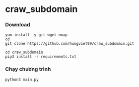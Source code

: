 # craw_subdomain

### Download 

```
yum install -y git wget nmap 
cd
git clone https://github.com/hungviet99/craw_subdomain.git
```

```
cd craw_subdomain
pip3 install -r requirements.txt
```

### Chạy chương trình 

```
python3 main.py
```

